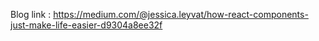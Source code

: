 Blog link : https://medium.com/@jessica.leyvat/how-react-components-just-make-life-easier-d9304a8ee32f
